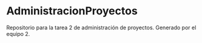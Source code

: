 # AdministracionProyectos
Repositorio para la tarea 2 de administración de proyectos. Generado por el equipo 2.
